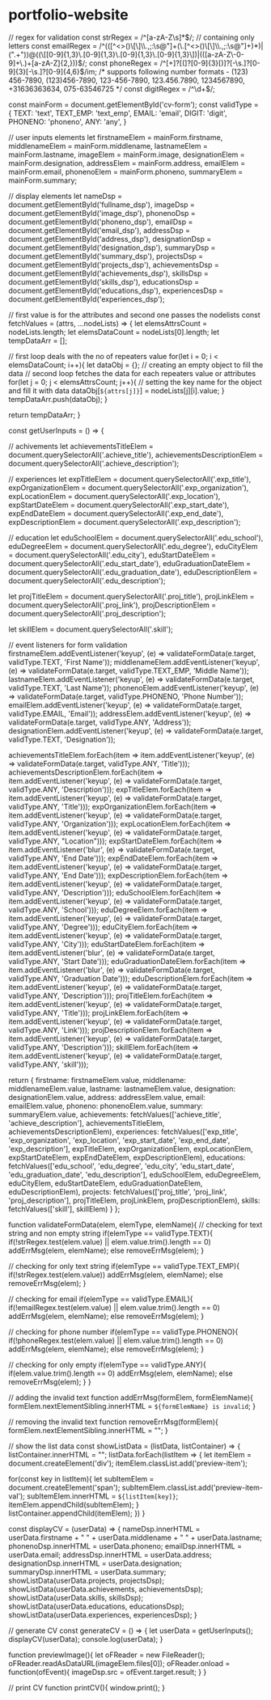 # portfolio-website
// regex for validation
const strRegex =  /^[a-zA-Z\s]*$/; // containing only letters
const emailRegex = /^(([^<>()\[\]\\.,;:\s@"]+(\.[^<>()\[\]\\.,;:\s@"]+)*)|(".+"))@((\[[0-9]{1,3}\.[0-9]{1,3}\.[0-9]{1,3}\.[0-9]{1,3}\])|(([a-zA-Z\-0-9]+\.)+[a-zA-Z]{2,}))$/;
const phoneRegex = /^[\+]?[(]?[0-9]{3}[)]?[-\s\.]?[0-9]{3}[-\s\.]?[0-9]{4,6}$/im;
/* supports following number formats - (123) 456-7890, (123)456-7890, 123-456-7890, 123.456.7890, 1234567890, +31636363634, 075-63546725 */
const digitRegex = /^\d+$/;

const mainForm = document.getElementById('cv-form');
const validType = {
    TEXT: 'text',
    TEXT_EMP: 'text_emp',
    EMAIL: 'email',
    DIGIT: 'digit',
    PHONENO: 'phoneno',
    ANY: 'any',
}

// user inputs elements
let firstnameElem = mainForm.firstname,
    middlenameElem = mainForm.middlename,
    lastnameElem = mainForm.lastname,
    imageElem = mainForm.image,
    designationElem = mainForm.designation,
    addressElem = mainForm.address,
    emailElem = mainForm.email,
    phonenoElem = mainForm.phoneno,
    summaryElem = mainForm.summary;

// display elements
let nameDsp = document.getElementById('fullname_dsp'),
    imageDsp = document.getElementById('image_dsp'),
    phonenoDsp = document.getElementById('phoneno_dsp'),
    emailDsp = document.getElementById('email_dsp'),
    addressDsp = document.getElementById('address_dsp'),
    designationDsp = document.getElementById('designation_dsp'),
    summaryDsp = document.getElementById('summary_dsp'),
    projectsDsp = document.getElementById('projects_dsp'),
    achievementsDsp = document.getElementById('achievements_dsp'),
    skillsDsp = document.getElementById('skills_dsp'),
    educationsDsp = document.getElementById('educations_dsp'),
    experiencesDsp = document.getElementById('experiences_dsp');

// first value is for the attributes and second one passes the nodelists
const fetchValues = (attrs, ...nodeLists) => {
    let elemsAttrsCount = nodeLists.length;
    let elemsDataCount = nodeLists[0].length;
    let tempDataArr = [];

  // first loop deals with the no of repeaters value
    for(let i = 0; i < elemsDataCount; i++){
        let dataObj = {}; // creating an empty object to fill the data
        // second loop fetches the data for each repeaters value or attributes 
        for(let j = 0; j < elemsAttrsCount; j++){
            // setting the key name for the object and fill it with data
            dataObj[`${attrs[j]}`] = nodeLists[j][i].value;
        }
        tempDataArr.push(dataObj);
    }

  return tempDataArr;
}

const getUserInputs = () => {

   // achivements 
  let achievementsTitleElem = document.querySelectorAll('.achieve_title'),
    achievementsDescriptionElem = document.querySelectorAll('.achieve_description');

   // experiences
    let expTitleElem = document.querySelectorAll('.exp_title'),
    expOrganizationElem = document.querySelectorAll('.exp_organization'),
    expLocationElem = document.querySelectorAll('.exp_location'),
    expStartDateElem = document.querySelectorAll('.exp_start_date'),
    expEndDateElem = document.querySelectorAll('.exp_end_date'),
    expDescriptionElem = document.querySelectorAll('.exp_description');

   // education
    let eduSchoolElem = document.querySelectorAll('.edu_school'),
    eduDegreeElem = document.querySelectorAll('.edu_degree'),
    eduCityElem = document.querySelectorAll('.edu_city'),
    eduStartDateElem = document.querySelectorAll('.edu_start_date'),
    eduGraduationDateElem = document.querySelectorAll('.edu_graduation_date'),
    eduDescriptionElem = document.querySelectorAll('.edu_description');

   let projTitleElem = document.querySelectorAll('.proj_title'),
    projLinkElem = document.querySelectorAll('.proj_link'),
    projDescriptionElem = document.querySelectorAll('.proj_description');

   let skillElem = document.querySelectorAll('.skill');

   // event listeners for form validation
    firstnameElem.addEventListener('keyup', (e) => validateFormData(e.target, validType.TEXT, 'First Name'));
    middlenameElem.addEventListener('keyup', (e) => validateFormData(e.target, validType.TEXT_EMP, 'Middle Name'));
    lastnameElem.addEventListener('keyup', (e) => validateFormData(e.target, validType.TEXT, 'Last Name'));
    phonenoElem.addEventListener('keyup', (e) => validateFormData(e.target, validType.PHONENO, 'Phone Number'));
    emailElem.addEventListener('keyup', (e) => validateFormData(e.target, validType.EMAIL, 'Email'));
    addressElem.addEventListener('keyup', (e) => validateFormData(e.target, validType.ANY, 'Address'));
    designationElem.addEventListener('keyup', (e) => validateFormData(e.target, validType.TEXT, 'Designation'));

   achievementsTitleElem.forEach(item => item.addEventListener('keyup', (e) => validateFormData(e.target, validType.ANY, 'Title')));
    achievementsDescriptionElem.forEach(item => item.addEventListener('keyup', (e) => validateFormData(e.target, validType.ANY, 'Description')));
    expTitleElem.forEach(item => item.addEventListener('keyup', (e) => validateFormData(e.target, validType.ANY, 'Title')));
    expOrganizationElem.forEach(item => item.addEventListener('keyup', (e) => validateFormData(e.target, validType.ANY, 'Organization')));
    expLocationElem.forEach(item => item.addEventListener('keyup', (e) => validateFormData(e.target, validType.ANY, "Location")));
    expStartDateElem.forEach(item => item.addEventListener('blur', (e) => validateFormData(e.target, validType.ANY, 'End Date')));
    expEndDateElem.forEach(item => item.addEventListener('keyup', (e) => validateFormData(e.target, validType.ANY, 'End Date')));
    expDescriptionElem.forEach(item => item.addEventListener('keyup', (e) => validateFormData(e.target, validType.ANY, 'Description')));
    eduSchoolElem.forEach(item => item.addEventListener('keyup', (e) => validateFormData(e.target, validType.ANY, 'School')));
    eduDegreeElem.forEach(item => item.addEventListener('keyup', (e) => validateFormData(e.target, validType.ANY, 'Degree')));
    eduCityElem.forEach(item => item.addEventListener('keyup', (e) => validateFormData(e.target, validType.ANY, 'City')));
    eduStartDateElem.forEach(item => item.addEventListener('blur', (e) => validateFormData(e.target, validType.ANY, 'Start Date')));
    eduGraduationDateElem.forEach(item => item.addEventListener('blur', (e) => validateFormData(e.target, validType.ANY, 'Graduation Date')));
    eduDescriptionElem.forEach(item => item.addEventListener('keyup', (e) => validateFormData(e.target, validType.ANY, 'Description')));
    projTitleElem.forEach(item => item.addEventListener('keyup', (e) => validateFormData(e.target, validType.ANY, 'Title')));
    projLinkElem.forEach(item => item.addEventListener('keyup', (e) => validateFormData(e.target, validType.ANY, 'Link')));
    projDescriptionElem.forEach(item => item.addEventListener('keyup', (e) => validateFormData(e.target, validType.ANY, 'Description')));
    skillElem.forEach(item => item.addEventListener('keyup', (e) => validateFormData(e.target, validType.ANY, 'skill')));

   return {
        firstname: firstnameElem.value,
        middlename: middlenameElem.value,
        lastname: lastnameElem.value,
        designation: designationElem.value,
        address: addressElem.value,
        email: emailElem.value,
        phoneno: phonenoElem.value,
        summary: summaryElem.value,
        achievements: fetchValues(['achieve_title', 'achieve_description'], achievementsTitleElem, achievementsDescriptionElem),
        experiences: fetchValues(['exp_title', 'exp_organization', 'exp_location', 'exp_start_date', 'exp_end_date', 'exp_description'], expTitleElem, expOrganizationElem, expLocationElem, expStartDateElem, expEndDateElem, expDescriptionElem),
        educations: fetchValues(['edu_school', 'edu_degree', 'edu_city', 'edu_start_date', 'edu_graduation_date', 'edu_description'], eduSchoolElem, eduDegreeElem, eduCityElem, eduStartDateElem, eduGraduationDateElem, eduDescriptionElem),
        projects: fetchValues(['proj_title', 'proj_link', 'proj_description'], projTitleElem, projLinkElem, projDescriptionElem),
        skills: fetchValues(['skill'], skillElem)
    }
};

function validateFormData(elem, elemType, elemName){
    // checking for text string and non empty string
    if(elemType == validType.TEXT){
        if(!strRegex.test(elem.value) || elem.value.trim().length == 0) addErrMsg(elem, elemName);
        else removeErrMsg(elem);
    }

  // checking for only text string
   if(elemType == validType.TEXT_EMP){
        if(!strRegex.test(elem.value)) addErrMsg(elem, elemName);
        else removeErrMsg(elem);
    }

  // checking for email
    if(elemType == validType.EMAIL){
        if(!emailRegex.test(elem.value) || elem.value.trim().length == 0) addErrMsg(elem, elemName);
        else removeErrMsg(elem);
    }

    
  // checking for phone number
    if(elemType == validType.PHONENO){
        if(!phoneRegex.test(elem.value) || elem.value.trim().length == 0) addErrMsg(elem, elemName);
        else removeErrMsg(elem);
    }

  // checking for only empty
    if(elemType == validType.ANY){
        if(elem.value.trim().length == 0) addErrMsg(elem, elemName);
        else removeErrMsg(elem);
    }
}

// adding the invalid text
function addErrMsg(formElem, formElemName){
    formElem.nextElementSibling.innerHTML = `${formElemName} is invalid`;
}

// removing the invalid text 
function removeErrMsg(formElem){
    formElem.nextElementSibling.innerHTML = "";
}

// show the list data
const showListData = (listData, listContainer) => {
    listContainer.innerHTML = "";
    listData.forEach(listItem => {
        let itemElem = document.createElement('div');
        itemElem.classList.add('preview-item');
        
   for(const key in listItem){
            let subItemElem = document.createElement('span');
            subItemElem.classList.add('preview-item-val');
            subItemElem.innerHTML = `${listItem[key]}`;
            itemElem.appendChild(subItemElem);
        }
    listContainer.appendChild(itemElem);
    })
}

const displayCV = (userData) => {
    nameDsp.innerHTML = userData.firstname + " " + userData.middlename + " " + userData.lastname;
    phonenoDsp.innerHTML = userData.phoneno;
    emailDsp.innerHTML = userData.email;
    addressDsp.innerHTML = userData.address;
    designationDsp.innerHTML = userData.designation;
    summaryDsp.innerHTML = userData.summary;
    showListData(userData.projects, projectsDsp);
    showListData(userData.achievements, achievementsDsp);
    showListData(userData.skills, skillsDsp);
    showListData(userData.educations, educationsDsp);
    showListData(userData.experiences, experiencesDsp);
}

// generate CV
const generateCV = () => {
    let userData = getUserInputs();
    displayCV(userData);
    console.log(userData);
}

function previewImage(){
    let oFReader = new FileReader();
    oFReader.readAsDataURL(imageElem.files[0]);
    oFReader.onload = function(ofEvent){
        imageDsp.src = ofEvent.target.result;
    }
}

// print CV
function printCV(){
    window.print();
}
